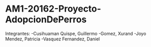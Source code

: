 # AM1-20162-Proyecto-AdopcionDePerros

Integrantes:
-Cusihuaman Quispe, Guillermo
-Gomez, Xurand
-Joyo Mendez, Patricia
-Vasquez Fernandez, Daniel
